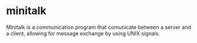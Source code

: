 # minitalk
Minitalk is a communication program that comunicate between a server and a client, allowing for message exchange by using UNIX signals.
